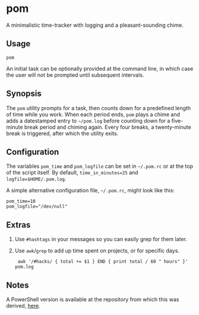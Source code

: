 pom
===

A minimalistic time-tracker with logging and a pleasant-sounding chime.

Usage
--------

    pom

An initial task can be optionally provided at the command line, in which case the user will not be prompted until subsequent intervals.

Synopsis
-----------

The `pom` utility prompts for a task, then counts down for a predefined length of time while you work.  When each period ends, `pom` plays a chime and adds a datestamped entry to `~/pom.log` before counting down for a five-minute break period and chiming again.  Every four breaks, a twenty-minute break is triggered, after which the utility exits.

Configuration
--------------

The variables `pom_time` and `pom_logfile` can be set in `~/.pom.rc` or at the top of the script itself.  By default, `time_in_minutes=25` and `logfile=$HOME/.pom.log`.

A simple alternative configuration file, `~/.pom.rc`, might look like this:

    pom_time=10
    pom_logfile="/dev/null"

Extras
------

1. Use `#hashtags` in your messages so you can easily grep for them later.
2. Use `awk`/`grep` to add up time spent on projects, or for specific days.

        awk '/#hacks/ { total += $1 } END { print total / 60 " hours" }' pom.log

Notes
-----

A PowerShell version is available at the repository from which this was derived, [here](https://github.com/tobym/pom).
